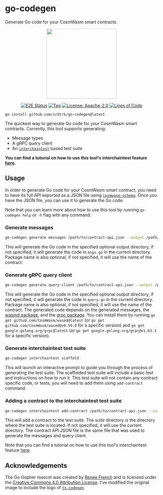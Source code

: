 # go-codegen

Generate Go code for your CosmWasm smart contracts.

<p align="center">
  <img width="230" src="go-codegen.svg">
</p>

<div align="center">

  [![E2E Status](https://github.com/srdtrk/go-codegen/actions/workflows/integration.yml/badge.svg?branch=main)](https://github.com/srdtrk/go-codegen/tree/main/integration_test)
  [![Tag](https://img.shields.io/github/tag/srdtrk/go-codegen.svg)](https://github.com/srdtrk/go-codegen/releases/latest)
  [![License: Apache-2.0](https://img.shields.io/github/license/srdtrk/go-codegen.svg)](https://github.com/srdtrk/go-codegen/blob/main/LICENSE)
  [![Lines of Code](https://tokei.rs/b1/github/srdtrk/go-codegen)](https://github.com/srdtrk/go-codegen)
</div>

```
go install github.com/srdtrk/go-codegen@latest
```

The quickest way to generate Go code for your CosmWasm smart contracts. Currently, this tool supports generating:

- Message types
- A gRPC query client
- An [`interchaintest`](https://github.com/strangelove-ventures/interchaintest) based test suite

**You can find a tutorial on how to use this tool's interchaintest feature [here](https://srdtrk.github.io/go-codegen/).**

## Usage

In order to generate Go code for your CosmWasm smart contract, you need to have its full API exported as a JSON file
using [`cosmwasm-schema`](https://crates.io/crates/cosmwasm-schema).
Once you have the JSON file, you can use it to generate the Go code.

Note that you can learn more about how to use this tool by running `go-codegen help` or `-h` flag with any command.

### Generate messages

```sh
go-codegen generate messages /path/to/contract-api.json --output /path/to/output.go --package-name mypackage
```

This will generate the Go code in the specified optional output directory, if not specified, it will generate the code in `msgs.go` in the current directory.
Package name is also optional, if not specified, it will use the name of the contract.

### Generate gRPC query client

```sh
go-codegen generate query-client /path/to/contract-api.json --output /path/to/output.go --package-name mypackage
```

This will generate the Go code in the specified optional output directory, if not specified, it will generate the code in `query.go` in the current directory. Package name is also optional, if not specified, it will use the name of the contract. The generated code depends on the generated messages, the [wasmd package](https://pkg.go.dev/github.com/CosmWasm/wasmd), and the [grpc package](https://pkg.go.dev/google.golang.org/grpc). You can install them by running `go get github.com/CosmWasm/wasmd@latest` (or `go get github.com/CosmWasm/wasmd@v0.50.0` for a specific version) and `go get google.golang.org/grpc@latest` (or `go get google.golang.org/grpc@v1.63.3` for a specific version).

### Generate interchaintest test suite

```sh
go-codegen interchaintest scaffold
```

This will launch an interactive prompt to guide you through the process of generating the test suite.
The scaffolded test suite will include a basic test and instructions on how to run it. This test suite will not contain any contract specific code, or tests, you will need to add them using `add-contract` command.

### Adding a contract to the interchaintest test suite

```sh
go-codegen interchaintest add-contract /path/to/contract-api.json --suite-dir /path/to/suite
```

This will add a contract to the test suite. The suite directory is the directory where the test suite is located. If not specified, it will use the current directory. The contract API JSON file is the same file that was used to generate the messages and query client.

Note that you can find a tutorial on how to use this tool's interchaintest feature [here](https://srdtrk.github.io/go-codegen/).

## Acknowledgements

The Go Gopher mascot was created by [Renee French](https://reneefrench.blogspot.com/) and is licensed under the [Creative Commons 4.0 Attribution License](https://creativecommons.org/licenses/by/4.0/).
I've modified the original image to include the logo of [`ts-codegen`](https://github.com/CosmWasm/ts-codegen).
